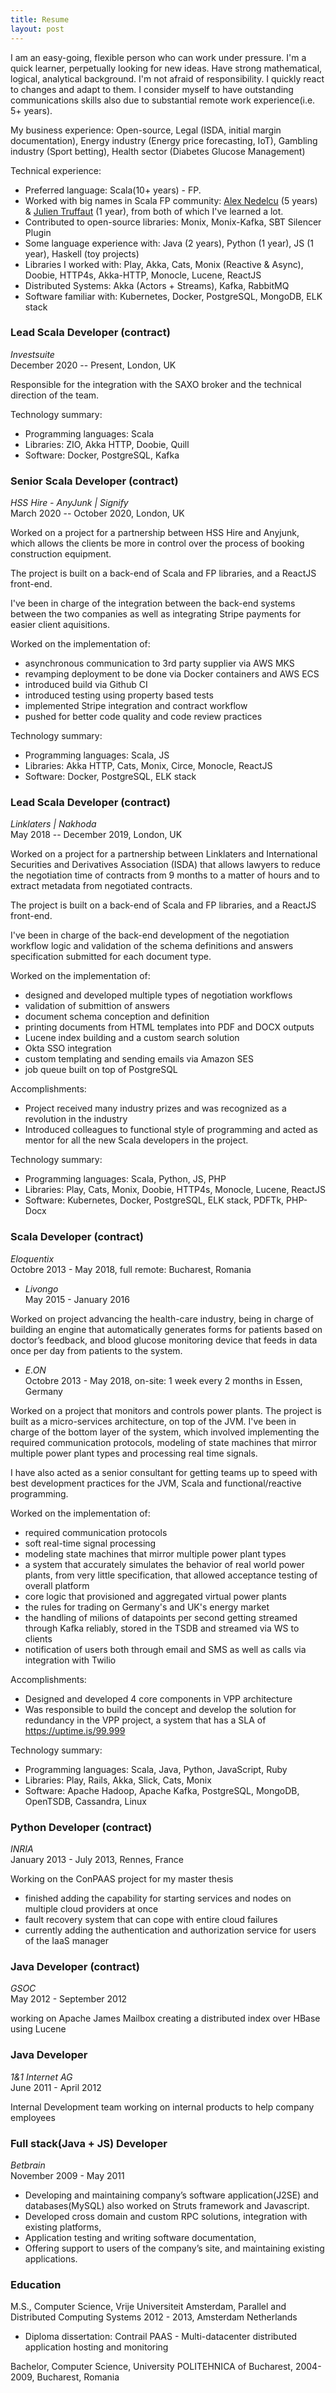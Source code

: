```yaml
---
title: Resume
layout: post
---
```


I am an easy-going, flexible person who can work under pressure. I'm a quick learner, perpetually looking for new ideas. Have strong mathematical, logical, analytical background. I'm not afraid of responsibility. I quickly react to changes and adapt to them. I consider myself to have outstanding communications skills also due to substantial remote work experience(i.e. 5+ years).

My business experience: Open-source, Legal (ISDA, initial margin documentation), Energy industry (Energy price forecasting, IoT), Gambling industry (Sport betting), Health sector (Diabetes Glucose Management)

Technical experience:

- Preferred language: Scala(10+ years) - FP.
- Worked with big names in Scala FP community: [Alex Nedelcu](https://monix.io) (5 years) & [Julien Truffaut](https://julien-truffaut.github.io/Monocle) (1 year), from both of which I've learned a lot.
- Contributed to open-source libraries: Monix, Monix-Kafka, SBT Silencer Plugin 
- Some language experience with: Java (2 years), Python (1 year), JS (1 year), Haskell (toy projects)
- Libraries I worked with: Play, Akka, Cats, Monix (Reactive & Async), Doobie, HTTP4s, Akka-HTTP, Monocle, Lucene, ReactJS
- Distributed Systems: Akka (Actors + Streams), Kafka, RabbitMQ
- Software familiar with: Kubernetes, Docker, PostgreSQL, MongoDB, ELK stack

### Lead Scala Developer (contract)

_Investsuite_ <br/>
December 2020 -- Present, London, UK

Responsible for the integration with the SAXO broker and the technical direction of the team.

Technology summary:
 
  - Programming languages: Scala
  - Libraries: ZIO, Akka HTTP, Doobie, Quill
  - Software: Docker, PostgreSQL, Kafka

### Senior Scala Developer (contract)

_HSS Hire - AnyJunk | Signify_<br/>
March 2020 -- October 2020, London, UK

Worked on a project for a partnership between HSS Hire and Anyjunk, which allows the clients be more in control over the process of booking construction equipment.

The project is built on a back-end of Scala and FP libraries, and a ReactJS front-end. 

I've been in charge of the integration between the back-end systems between the two companies as well as integrating Stripe payments for easier client aquisitions.

Worked on the implementation of:

- asynchronous communication to 3rd party supplier via AWS MKS
- revamping deployment to be done via Docker containers and AWS ECS
- introduced build via Github CI
- introduced testing using property based tests
- implemented Stripe integration and contract workflow
- pushed for better code quality and code review practices

Technology summary:

- Programming languages: Scala, JS
- Libraries: Akka HTTP, Cats, Monix, Circe, Monocle, ReactJS
- Software: Docker, PostgreSQL, ELK stack

### Lead Scala Developer (contract)

_Linklaters | Nakhoda_<br/>
May 2018 -- December 2019, London, UK

Worked on a project for a partnership between Linklaters and International Securities and Derivatives Association (ISDA) that allows lawyers to reduce the negotiation time of contracts from 9 months to a matter of hours and to extract metadata from negotiated contracts. 

The project is built on a back-end of Scala and FP libraries, and a ReactJS front-end. 

I've been in charge of the back-end development of the negotiation workflow logic and validation of the schema definitions and answers specification submitted for each document type.

Worked on the implementation of:

- designed and developed multiple types of negotiation workflows
- validation of submittion of answers
- document schema conception and definition
- printing documents from HTML templates into PDF and DOCX outputs
- Lucene index building and a custom search solution
- Okta SSO integration
- custom templating and sending emails via Amazon SES
- job queue built on top of PostgreSQL

Accomplishments:

- Project received many industry prizes and was recognized as a revolution in the industry
- Introduced colleagues to functional style of programming and acted as mentor for all the new Scala developers in the project.

Technology summary:

- Programming languages: Scala, Python, JS, PHP
- Libraries: Play, Cats, Monix, Doobie, HTTP4s, Monocle, Lucene, ReactJS
- Software: Kubernetes, Docker, PostgreSQL, ELK stack, PDFTk, PHP-Docx

### Scala Developer (contract)

_Eloquentix_<br/>
Octobre 2013 - May 2018, 
full remote: Bucharest, Romania

* _Livongo_<br/>
May 2015 - January 2016

Worked on project advancing the health-care industry, being in charge of building an engine that automatically generates forms for patients based on doctor’s feedback, and blood glucose monitoring device that feeds in data once per day from patients to the system.

* _E.ON_<br/>
Octobre 2013 - May 2018, 
on-site: 1 week every 2 months in Essen, Germany

Worked on a project that monitors and controls power plants. The project is built as a micro-services architecture, on top of the JVM. I've been in charge of the bottom layer of the system, which involved implementing the required communication protocols, modeling of state machines that mirror multiple power plant types and processing real time signals. 

I have also acted as a senior consultant for getting teams up to speed with best development practices for the JVM, Scala and functional/reactive programming.

Worked on the implementation of:

- required communication protocols
- soft real-time signal processing
- modeling state machines that mirror multiple power plant types
- a system that accurately simulates the behavior of real world power plants, from very little specification, that allowed acceptance testing of overall platform
- core logic that provisioned and aggregated virtual power plants
- the rules for trading on Germany's and UK's energy market
- the handling of milions of datapoints per second getting streamed through Kafka reliably, stored in the TSDB and streamed via WS to clients
- notification of users both through email and SMS as well as calls via integration with Twilio

Accomplishments:

- Designed and developed 4 core components in VPP architecture
- Was responsible to build the concept and develop the solution for redundancy in the VPP project, a system that has a SLA of https://uptime.is/99.999

Technology summary:

- Programming languages: Scala, Java, Python, JavaScript, Ruby
- Libraries: Play, Rails, Akka, Slick, Cats, Monix
- Software: Apache Hadoop, Apache Kafka, PostgreSQL, MongoDB, OpenTSDB, Cassandra, Linux

### Python Developer (contract)

_INRIA_<br/>
January 2013 - July 2013,
Rennes, France

Working on the ConPAAS project for my master thesis

- finished adding the capability for starting services and nodes on multiple cloud providers at once
- fault recovery system that can cope with entire cloud failures
- currently adding the authentication and authorization service for users of the IaaS manager

### Java Developer (contract)

_GSOC_<br/>
May 2012 - September 2012

working on Apache James Mailbox creating a distributed index over HBase using Lucene

### Java Developer

_1&1 Internet AG_<br/>
June 2011 - April 2012

Internal Development team working on internal products to help company employees

### Full stack(Java + JS) Developer

_Betbrain_<br/>
November 2009 - May 2011

- Developing and maintaining company’s software application(J2SE) and databases(MySQL) also worked on Struts framework and Javascript.
- Developed cross domain and custom RPC solutions, integration with existing platforms,
- Application testing and writing software documentation,
- Offering support to users of the company’s site, and maintaining existing applications.

### Education

M.S., Computer Science, Vrije Universiteit Amsterdam, Parallel and Distributed Computing Systems 2012 - 2013, Amsterdam Netherlands

- Diploma dissertation: Contrail PAAS - Multi-datacenter distributed application hosting and monitoring

Bachelor, Computer Science, University POLITEHNICA of Bucharest, 2004-2009, Bucharest, Romania
